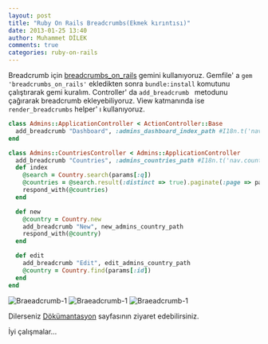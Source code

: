 ```yaml
---
layout: post
title: "Ruby On Rails Breadcrumbs(Ekmek kırıntısı)"
date: 2013-01-25 13:40
author: Muhammet DİLEK
comments: true
categories: ruby-on-rails
---
```

Breadcrumb için [breadcrumbs_on_rails](http://www.simonecarletti.com/code/breadcrumbs_on_rails/) gemini kullanıyoruz. Gemfile' a `gem 'breadcrumbs_on_rails'` ekledikten sonra `bundle:install` komutunu çalıştırarak gemi kuralım. Controller' da `add_breadcrumb ` metodunu çağırarak breadcrumb ekleyebiliyoruz. View katmanında ise `render_breadcrumbs` helper' ı kullanıyoruz.

```ruby
class Admins::ApplicationController < ActionController::Base
  add_breadcrumb "Dashboard", :admins_dashboard_index_path #I18n.t('nav.dashboard')
end
```
<!-- more -->
```ruby
class Admins::CountriesController < Admins::ApplicationController
  add_breadcrumb "Countries", :admins_countries_path #I18n.t('nav.countries')
  def index
    @search = Country.search(params[:q])
    @countries = @search.result(:distinct => true).paginate(:page => params[:page])
    respond_with(@countries)
  end

  def new
    @country = Country.new
    add_breadcrumb "New", new_admins_country_path
    respond_with(@country)
  end

  def edit
    add_breadcrumb "Edit", edit_admins_country_path
    @country = Country.find(params[:id])
  end
end
```
![Braeadcrumb-1](https://dl.dropbox.com/u/44821222/breadcrumb-1.png)
![Braeadcrumb-1](https://dl.dropbox.com/u/44821222/breadcrumb-2.png)
![Braeadcrumb-1](https://dl.dropbox.com/u/44821222/breadcrumb-3.png)

Dilerseniz [Dökümantasyon](http://www.simonecarletti.com/code/breadcrumbs_on_rails/) sayfasının ziyaret edebilirsiniz.

İyi çalışmalar...
